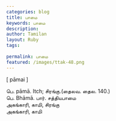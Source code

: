 ```yaml
---
categories: blog
title: பாமை
keywords: பாமை
description: 
author: Tamilan
layout: Ruby
tags: 
 
permalink: பாமை
featured: /images/ttak-48.png
---
```

  
[ pāmai ]  
  
பெ. pāmā. Itch; சிரங்கு.(தைலவ. தைல. 140.)  
பெ. Bhāmā. பார். சத்தியபாமை  
அகங்காரி, காமி, சிரங்கு  
அகங்காரி, காமி